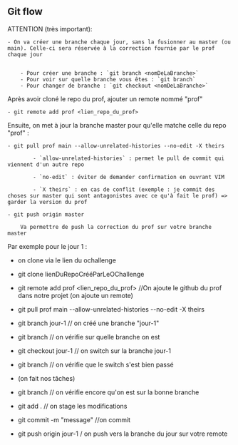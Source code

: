 ## Git flow

ATTENTION (très important):

    - On va créer une branche chaque jour, sans la fusionner au master (ou main). Celle-ci sera réservée à la correction fournie par le prof chaque jour


        - Pour créer une branche : `git branch <nomDeLaBranche>`
        - Pour voir sur quelle branche vous êtes : `git branch`
        - Pour changer de branche : `git checkout <nomDeLaBranche>`

Après avoir cloné le repo du prof, ajouter un remote nommé "prof"

	- git remote add prof <lien_repo_du_prof>

Ensuite, on met à jour la branche master pour qu'elle matche celle du repo "prof" :

	- git pull prof main --allow-unrelated-histories --no-edit -X theirs

			- `allow-unrelated-histories` : permet le pull de commit qui viennent d'un autre repo

			- `no-edit` : éviter de demander confirmation en ouvrant VIM

			- `X theirs` : en cas de conflit (exemple : je commit des choses sur master qui sont antagonistes avec ce qu'à fait le prof) => garder la version du prof

    - git push origin master 

        Va permettre de push la correction du prof sur votre branche master


Par exemple pour le jour 1 :
- on clone via le lien du ochallenge
- git clone lienDuRepoCrééParLeOChallenge
- git remote add prof <lien_repo_du_prof> //On ajoute le github du prof dans notre projet (on ajoute un remote)
  
- git pull prof main --allow-unrelated-histories --no-edit -X theirs
- git branch jour-1      // on créé une branche "jour-1"
- git branch             // on vérifie sur quelle branche on est
- git checkout jour-1    // on switch sur la branche jour-1
- git branch             // on vérifie que le switch s'est bien passé
- (on fait nos tâches)
- git branch             // on vérifie encore qu'on est sur la bonne branche
- git add .              // on stage les modifications
- git commit -m "message" //on commit
- git push origin jour-1 / on push vers la branche du jour sur votre remote